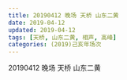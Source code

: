 ```yaml
---
title: 20190412 晚场 天桥 山东二黄
date: 2019-04-12
updated: 2019-04-12
tags: [天桥, 山东二黄, 相声, 高峰]
categories: (2019)己亥年场次
---
```

20190412 晚场 天桥 山东二黄